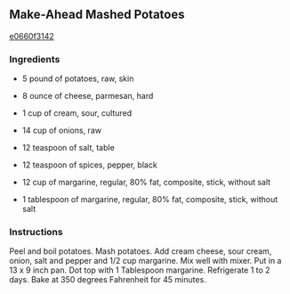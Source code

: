 ## Make-Ahead Mashed Potatoes

[e0660f3142](http://www.food.com/recipe/make-ahead-mashed-potatoes-111245)

### Ingredients

 - 5 pound of potatoes, raw, skin

 - 8 ounce of cheese, parmesan, hard

 - 1 cup of cream, sour, cultured

 - 14 cup of onions, raw

 - 12 teaspoon of salt, table

 - 12 teaspoon of spices, pepper, black

 - 12 cup of margarine, regular, 80% fat, composite, stick, without salt

 - 1 tablespoon of margarine, regular, 80% fat, composite, stick, without salt

### Instructions

Peel and boil potatoes. Mash potatoes. Add cream cheese, sour cream, onion, salt and pepper and 1/2 cup margarine. Mix well with mixer. Put in a 13 x 9 inch pan. Dot top with 1 Tablespoon margarine. Refrigerate 1 to 2 days. Bake at 350 degrees Fahrenheit for 45 minutes.